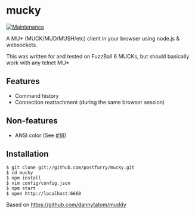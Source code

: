 # mucky

[![Maintenance](https://img.shields.io/maintenance/yes/2017.svg)]()

A MU* (MUCK/MUD/MUSH/etc) client in your browser using node.js & websockets.

This was written for and tested on FuzzBall 6 MUCKs, but should basically work with any telnet MU*

## Features

- Command history
- Connection reattachment (during the same browser session)

## Non-features

- ANSI color (See [#18](https://github.com/postfurry/mucky/issues/18))

## Installation

    $ git clone git://github.com/postfurry/mucky.git
    $ cd mucky
    $ npm install
    $ vim config/config.json
    $ npm start
    $ open http://localhost:6660

Based on https://github.com/dannytatom/muddy

